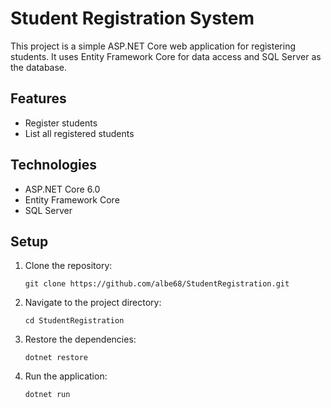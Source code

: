 # Student Registration System

This project is a simple ASP.NET Core web application for registering students. It uses Entity Framework Core for data access and SQL Server as the database.

## Features

- Register students
- List all registered students

## Technologies

- ASP.NET Core 6.0
- Entity Framework Core
- SQL Server

## Setup

1. Clone the repository:

   ```
   git clone https://github.com/albe68/StudentRegistration.git
   ```

2. Navigate to the project directory:
    ```
    cd StudentRegistration
    ```

3. Restore the dependencies:
    ```
    dotnet restore
    ```

4. Run the application:
    ```
    dotnet run
    ```
